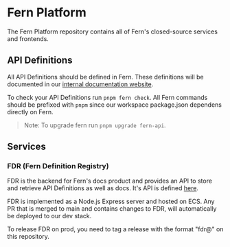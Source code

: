 # Fern Platform

The Fern Platform repository contains all of Fern's closed-source services
and frontends.

## API Definitions

All API Definitions should be defined in Fern. These definitions will be
documented in our [internal documentation website](https://fern-internal.docs.buildwithfern.com/).

To check your API Definitions run `pnpm fern check`. All Fern commands
should be prefixed with `pnpm` since our workspace package.json
dependens directly on Fern.

> Note: To upgrade fern run `pnpm upgrade fern-api`.

## Services

### FDR (Fern Definition Registry)

FDR is the backend for Fern's docs product and provides an API to
store and retrieve API Definitions as well as docs. It's API is defined
[here](./fern/apis/fdr/).

FDR is implemented as a Node.js Express server and hosted on ECS. Any PR
that is merged to main and contains changes to FDR, will automatically
be deployed to our dev stack.

To release FDR on prod, you need to tag a release with the format "fdr@<tag>"
on this repository.
